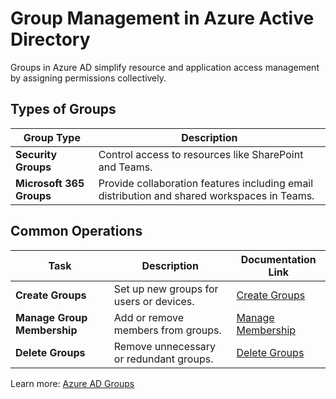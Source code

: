 # Group Management in Azure Active Directory

Groups in Azure AD simplify resource and application access management by assigning permissions collectively.

## Types of Groups
| Group Type               | Description                                                                                   |
|--------------------------|-----------------------------------------------------------------------------------------------|
| **Security Groups**      | Control access to resources like SharePoint and Teams.                                        |
| **Microsoft 365 Groups** | Provide collaboration features including email distribution and shared workspaces in Teams.  |

## Common Operations
| Task                     | Description                                             | Documentation Link                                                               |
|--------------------------|---------------------------------------------------------|----------------------------------------------------------------------------------|
| **Create Groups**        | Set up new groups for users or devices.                 | [Create Groups](https://learn.microsoft.com/entra/fundamentals/how-to-manage-groups?WT.mc_id=%3Fwt.mc_id%3Dstudentamb_260352) |
| **Manage Group Membership** | Add or remove members from groups.                     | [Manage Membership](https://learn.microsoft.com/windows-server/identity/ad-ds/manage/understand-security-groups?WT.mc_id=%3Fwt.mc_id%3Dstudentamb_260352) |
| **Delete Groups**        | Remove unnecessary or redundant groups.                 | [Delete Groups](https://techcommunity.microsoft.com/blog/itopstalkblog/step-by-step-managing-groups-via-azure-active-directory-powershell-for-graph-mod/1032554?WT.mc_id=%3Fwt.mc_id%3Dstudentamb_260352) |

Learn more: [Azure AD Groups](https://learn.microsoft.com/azure/role-based-access-control/built-in-roles?WT.mc_id=%3Fwt.mc_id%3Dstudentamb_260352)
